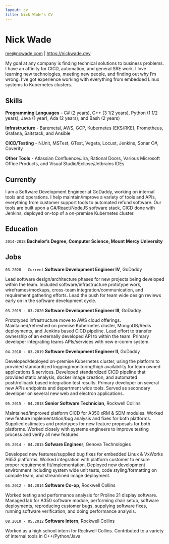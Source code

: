 ```yaml
---
layout: cv
title: Nick Wade's CV
---
```

# Nick Wade

<div id="webaddress">
<a href="me@ncwade.com">me@ncwade.com</a>
| <a href="https://nickwade.dev">https://nickwade.dev</a>
</div>

My goal at any company is finding technical solutions to business problems. I have an affinity for CICD, automation, and general SRE work. I love learning new technologies, meeting new people, and finding out why I’m wrong. I’ve got experience working with everything from embedded Linux systems to Kubernetes clusters.

## Skills
__Programming Languages__ -
C# (2 years), C++ (3 1/2 years), Python (1 1/2 years), Java (1 year), Ada (2 years), and Bash (2 years)

__Infrastructure__ -
Baremetal, AWS, GCP, Kubernetes (EKS/RKE), Prometheus, Grafana, Saltstack, and Ansible

__CICD/Testing__ -
NUnit, MSTest, GTest, Vegeta, Locust, Jenkins, Sonar C#, Coverity

__Other Tools__ -
Atlassian Confluence/Jira, Rational Doors, Various Microsoft Office Products, and Visual Studio/Eclipse/Jetbrains IDEs
## Currently

I am a Software Development Engineer at GoDaddy, working on internal tools and operations. I help maintain/improve a variety of tools and APIs, everything from customer support tools to automated refund software. Our tools are built upon a C#/React/NodeJS software stack, CICD done with Jenkins, deployed on-top of a on-premise Kubernetes cluster.


## Education

`2014-2018`
__Bachelor’s Degree, Computer Science, Mount Mercy University__


## Jobs

`03.2020 - Current`
__Software Development Engineer IV__, GoDaddy

Lead software design/architecture phases for new projects being developed within the team. Included software/infrastructure prototype work, wireframes/mockups, cross-team integration/communication, and requirement gathering efforts. Lead the push for team wide design reviews early on in the software development cycle.

`03.2019 - 03.2020`
__Software Development Engineer III__, GoDaddy

Prototyped infrastructure move to AWS cloud offerings. Maintained/refreshed on premise Kubernetes cluster, MongoDB/Redis deployments, and Jenkins based CICD pipeline. Lead effort to transfer ownership of an externally developed API to within the team. Primary developer integrating teams APIs/services with new e-comm system.

`04.2018 - 03.2019`
__Software Development Engineer II__, GoDaddy

Developed/deployed on-premise Kubernetes cluster, using the platform to provided standardized logging/monitoring/high availability for team owned applications & services. Developed standardized CICD pipeline that provided static analysis, docker image creation, and automated push/rollback based integration test results. Primary developer on several new APIs endpoints and department wide tools. Served as secondary developer on several new web and electron applications.

`05.2015 - 04.2018`
__Senior Software Technician__, Rockwell Collins

Maintained/improved platform CICD for A350 xRM & SDM modules. Worked new feature implementation/bug analysis and fixes for both platforms. Supplied estimates and prototypes for new feature proposals for both platforms. Worked closely with systems engineers to improve testing process and verify all new features.

`05.2014 - 04.2015`
__Sofware Engineer__, Genova Technologies

Developed new features/supplied bug fixes for embedded Linux & VxWorks A653 platforms. Worked integration with platform customer to ensure proper requirement fit/implementation. Deployed new development environment including system wide unit tests, code styling/formatting on compile team, and streamlined image deployment.

`05.2012 - 04.2014`
__Software Co-op__, Rockwell Collins

Worked testing and performance analysis for Proline 21 display software. Managed lab for A350 software module, performing chair setup, software deployments, reproducing customer bugs, supplying software fixes, running software verification, and doing performance analysis.

`08.2010 - 05.2012`
__Software Intern__, Rockwell Collins

Worked as a high school intern for Rockwell Collins. Contributed to a variety of internal tools in C++/Python/Java.


<!-- ### Footer

Last updated: May 2013 -->

